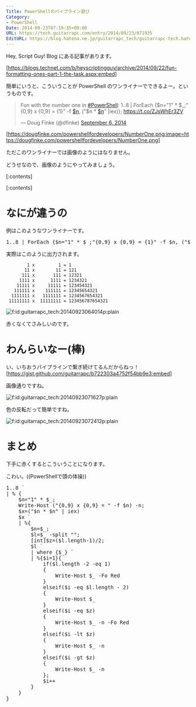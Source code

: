 ```yaml
---
Title: PowerShellのパイプライン遊び
Category:
- PowerShell
Date: 2014-09-23T07:19:35+09:00
URL: https://tech.guitarrapc.com/entry/2014/09/23/071935
EditURL: https://blog.hatena.ne.jp/guitarrapc_tech/guitarrapc-tech.hatenablog.com/atom/entry/12921228815733440674
---
```


Hey, Script Guy! Blog にある記事があります。

[https://blogs.technet.com/b/heyscriptingguy/archive/2014/09/22/fun-formatting-ones-part-1-the-task.aspx:embed]

簡単にいうと、こういうことが PowerShell のワンライナーでできるよー。というものです。

<blockquote class="twitter-tweet" lang="en"><p>Fun with the number one in <a href="https://twitter.com/hashtag/PowerShell?src=hash">#PowerShell</a>: 1..8 | ForEach {$n=&quot;1&quot; * $_;&quot;{0,9} x {0,9} = {1}&quot; -f <a href="https://twitter.com/search?q=%24n&amp;src=ctag">$n</a>, (&quot;$n * <a href="https://twitter.com/search?q=%24n&amp;src=ctag">$n</a>&quot; |iex)}; <a href="https://t.co/ZJsWhEr3ZV">https://t.co/ZJsWhEr3ZV</a></p>&mdash; Doug Finke (@dfinke) <a href="https://twitter.com/dfinke/status/508275912232943616">September 6, 2014</a></blockquote>
<script async src="//platform.twitter.com/widgets.js" charset="utf-8"></script>

[https://dougfinke.com/powershellfordevelopers/NumberOne.png:image=https://dougfinke.com/powershellfordevelopers/NumberOne.png]

ただこのワンライナーでは画像のようにはなりません。

どうせなので、画像のようにやってみましょう。


[:contents]

[:contents]

# なにが違うの

例はこのようなワンライナーです。

<pre class="brush: powershell;">
1..8 | ForEach {$n="1" * $_;"{0,9} x {0,9} = {1}" -f $n, &#40"$n * $n" |iex&#41};
</pre>


実際はこのように出力されます。

```
        1 x         1 = 1
       11 x        11 = 121
      111 x       111 = 12321
     1111 x      1111 = 1234321
    11111 x     11111 = 123454321
   111111 x    111111 = 12345654321
  1111111 x   1111111 = 1234567654321
 11111111 x  11111111 = 123456787654321
```
<p><span itemscope itemtype="https://schema.org/Photograph"><img src="https://cdn-ak.f.st-hatena.com/images/fotolife/g/guitarrapc_tech/20140923/20140923064014.png" alt="f:id:guitarrapc_tech:20140923064014p:plain" title="f:id:guitarrapc_tech:20140923064014p:plain" class="hatena-fotolife" itemprop="image"></span></p>

赤くなくてさみしいのです。

# わんらいなー(棒)

い、いちおうパイプラインで繋ぎ続けてるんだからねっ！
[https://gist.github.com/guitarrapc/b722303a4752f54bb9e3:embed]

画像通りですね。

<p><span itemscope itemtype="https://schema.org/Photograph"><img src="https://cdn-ak.f.st-hatena.com/images/fotolife/g/guitarrapc_tech/20140923/20140923071627.png" alt="f:id:guitarrapc_tech:20140923071627p:plain" title="f:id:guitarrapc_tech:20140923071627p:plain" class="hatena-fotolife" itemprop="image"></span></p>

色の反転だって簡単ですね。

<p><span itemscope itemtype="https://schema.org/Photograph"><img src="https://cdn-ak.f.st-hatena.com/images/fotolife/g/guitarrapc_tech/20140923/20140923072412.png" alt="f:id:guitarrapc_tech:20140923072412p:plain" title="f:id:guitarrapc_tech:20140923072412p:plain" class="hatena-fotolife" itemprop="image"></span></p>



# まとめ

下手に赤くするとこういうことになります。

こわい。((PowerShellで頭の体操))

<pre class="brush: powershell;">
1..8 `
| % {
    $n="1" * $_;
    Write-Host &#40"{0,9} x {0,9} = " -f $n&#41 -n;
    $x=&#40"$n * $n" | iex&#41;
    $x `
    | %{
        $n=$_;
        $l=$_ -split "";
        &#91;int&#93;$z=&#40$l.length-1&#41/2;
        $l `
        | where {$_} `
        | %{$i=1}{
            if&#40$l.length -2 -eq 1&#41
            {
                Write-Host $_ -Fo Red
            }
            elseif&#40$i -eq $l.length - 2&#41
            {
                Write-Host $_
            }
            elseif&#40$i -eq $z&#41
            {
                Write-Host $_ -n -Fo Red
            }
            elseif&#40$i -lt $z&#41
            {
                Write-Host $_ -n
            }
            elseif&#40$i -gt $z&#41
            {
                Write-Host $_ -n
            };
            $i++
        }
    }
}
</pre>
